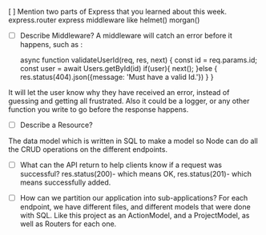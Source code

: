  [ ] Mention two parts of Express that you learned about this week.
 express.router
 express middleware like
 helmet()
morgan()


- [ ] Describe Middleware?
   A middleware will catch an error before it happens,
   such as :
   
   async function validateUserId(req, res, next) {
   const id = req.params.id;
  const user =  await Users.getById(id)
   if(user){
     next();
   }else {
     res.status(404).json({message: 'Must have a valid Id.'})
   }
}

It will let the user know why they have received an error, instead of guessing and getting all frustrated. Also it could be a logger, or any other function you write to go before the response happens.


- [ ] Describe a Resource?

The data model which is written in SQL to make a model so Node can do all
the CRUD operations on the different endpoints.

- [ ] What can the API return to help clients know if a request was successful?
res.status(200)- which means OK,
res.status(201)- which means successfully added.

- [ ] How can we partition our application into sub-applications?
 For each endpoint, we have different files, and different models that were done with SQL. Like this project as an ActionModel, and a ProjectModel, as well as Routers for each one.
